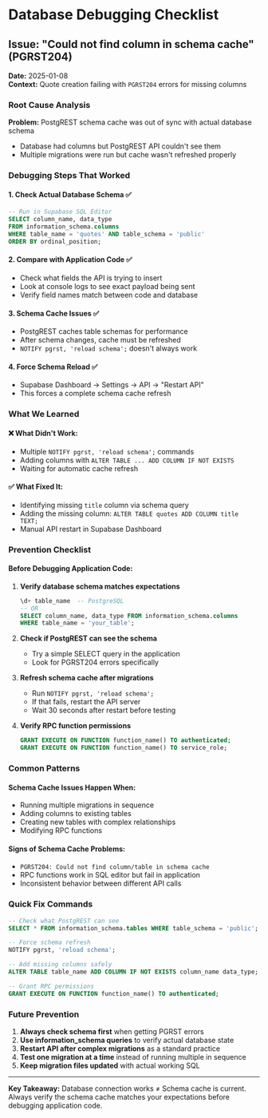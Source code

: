 # Database Debugging Checklist

## Issue: "Could not find column in schema cache" (PGRST204)

**Date:** 2025-01-08  
**Context:** Quote creation failing with `PGRST204` errors for missing columns

### Root Cause Analysis

**Problem:** PostgREST schema cache was out of sync with actual database schema
- Database had columns but PostgREST API couldn't see them
- Multiple migrations were run but cache wasn't refreshed properly

### Debugging Steps That Worked

#### 1. **Check Actual Database Schema** ✅
```sql
-- Run in Supabase SQL Editor
SELECT column_name, data_type
FROM information_schema.columns
WHERE table_name = 'quotes' AND table_schema = 'public'
ORDER BY ordinal_position;
```

#### 2. **Compare with Application Code** ✅
- Check what fields the API is trying to insert
- Look at console logs to see exact payload being sent
- Verify field names match between code and database

#### 3. **Schema Cache Issues** ✅
- PostgREST caches table schemas for performance
- After schema changes, cache must be refreshed
- `NOTIFY pgrst, 'reload schema';` doesn't always work

#### 4. **Force Schema Reload** ✅
- Supabase Dashboard → Settings → API → "Restart API"
- This forces a complete schema cache refresh

### What We Learned

#### ❌ **What Didn't Work:**
- Multiple `NOTIFY pgrst, 'reload schema';` commands
- Adding columns with `ALTER TABLE ... ADD COLUMN IF NOT EXISTS`
- Waiting for automatic cache refresh

#### ✅ **What Fixed It:**
- Identifying missing `title` column via schema query
- Adding the missing column: `ALTER TABLE quotes ADD COLUMN title TEXT;`
- Manual API restart in Supabase Dashboard

### Prevention Checklist

#### Before Debugging Application Code:
1. **Verify database schema matches expectations**
   ```sql
   \d+ table_name  -- PostgreSQL
   -- OR
   SELECT column_name, data_type FROM information_schema.columns 
   WHERE table_name = 'your_table';
   ```

2. **Check if PostgREST can see the schema**
   - Try a simple SELECT query in the application
   - Look for PGRST204 errors specifically

3. **Refresh schema cache after migrations**
   - Run `NOTIFY pgrst, 'reload schema';`
   - If that fails, restart the API server
   - Wait 30 seconds after restart before testing

4. **Verify RPC function permissions**
   ```sql
   GRANT EXECUTE ON FUNCTION function_name() TO authenticated;
   GRANT EXECUTE ON FUNCTION function_name() TO service_role;
   ```

### Common Patterns

#### Schema Cache Issues Happen When:
- Running multiple migrations in sequence
- Adding columns to existing tables
- Creating new tables with complex relationships
- Modifying RPC functions

#### Signs of Schema Cache Problems:
- `PGRST204: Could not find column/table in schema cache`
- RPC functions work in SQL editor but fail in application
- Inconsistent behavior between different API calls

### Quick Fix Commands

```sql
-- Check what PostgREST can see
SELECT * FROM information_schema.tables WHERE table_schema = 'public';

-- Force schema refresh
NOTIFY pgrst, 'reload schema';

-- Add missing columns safely
ALTER TABLE table_name ADD COLUMN IF NOT EXISTS column_name data_type;

-- Grant RPC permissions
GRANT EXECUTE ON FUNCTION function_name() TO authenticated;
```

### Future Prevention

1. **Always check schema first** when getting PGRST errors
2. **Use information_schema queries** to verify actual database state
3. **Restart API after complex migrations** as a standard practice
4. **Test one migration at a time** instead of running multiple in sequence
5. **Keep migration files updated** with actual working SQL

---

**Key Takeaway:** Database connection works ≠ Schema cache is current. Always verify the schema cache matches your expectations before debugging application code.
